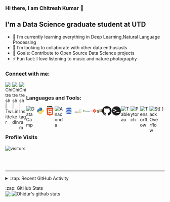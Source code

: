 ### Hi there, I am Chitresh Kumar 👋


## I'm a Data Science graduate student at UTD

- 🌱 I’m currently learning everything in Deep Learning,Natural Language Processing 
- 👯 I’m looking to collaborate with other data enthusiasts
- 🥅 Goals: Contribute to Open Source Data Science projects
- ⚡ Fun fact: I love listening to music and nature photography


### Connect with me:

[<img align="left" alt="Chitresh | Twitter" width="22px" src="https://cdn.jsdelivr.net/npm/simple-icons@v3/icons/twitter.svg" />][twitter]
[<img align="left" alt="Chitresh | LinkedIn" width="22px" src="https://cdn.jsdelivr.net/npm/simple-icons@v3/icons/linkedin.svg" />][linkedin]
[<img align="left" alt="Chitresh | Instagram" width="22px" src="https://cdn.jsdelivr.net/npm/simple-icons@v3/icons/instagram.svg" />][instagram]

<br />

### Languages and Tools:

[<img align="left" alt="DataCamp" width="30px" src="https://raw.githubusercontent.com/simple-icons/simple-icons/develop/icons/datacamp.svg" />
<img src="https://raw.githubusercontent.com/github/explore/80688e429a7d4ef2fca1e82350fe8e3517d3494d/topics/python/python.png" alt="Python" align="left" width="30px">
<img align="left" alt="HTML5" width="30px" src="https://raw.githubusercontent.com/github/explore/80688e429a7d4ef2fca1e82350fe8e3517d3494d/topics/html/html.png" />
<img align="left" alt="Anaconda" width="30px" src="https://raw.githubusercontent.com/simple-icons/simple-icons/develop/icons/anaconda.svg" />
<img align="left" alt="SQL" width="30px" src="https://raw.githubusercontent.com/github/explore/80688e429a7d4ef2fca1e82350fe8e3517d3494d/topics/sql/sql.png" />
<img align="left" alt="MySQL" width="30px" src="https://raw.githubusercontent.com/github/explore/80688e429a7d4ef2fca1e82350fe8e3517d3494d/topics/mysql/mysql.png" />
<img align="left" alt="MongoDB" width="30px" src="https://raw.githubusercontent.com/github/explore/80688e429a7d4ef2fca1e82350fe8e3517d3494d/topics/mongodb/mongodb.png" />
<img align="left" alt="Git" width="30px" src="https://raw.githubusercontent.com/github/explore/80688e429a7d4ef2fca1e82350fe8e3517d3494d/topics/git/git.png" />
<img align="left" alt="GitHub" width="30px" src="https://raw.githubusercontent.com/github/explore/78df643247d429f6cc873026c0622819ad797942/topics/github/github.png" />
<img align="left" alt="Terminal" width="30px" src="https://raw.githubusercontent.com/github/explore/80688e429a7d4ef2fca1e82350fe8e3517d3494d/topics/terminal/terminal.png" />
<img align="left" alt="Tableau" width="30px" src="https://simpleicons.org/icons/tableau.svg" />
<img align="left" alt="Pytorch" width="30px" src="https://simpleicons.org/icons/pytorch.svg" />
<img align="left" alt="Tensorflow" width="30px" src="https://simpleicons.org/icons/tensorflow.svg" />
<img align="left" alt="Stack Overflow" width="30px" src="https://simpleicons.org/icons/stackoverflow.svg" />]

<br />
<br />


### Profile Visits
![visitors](https://visitor-badge.glitch.me/badge?page_id=chitreshkr.chitreshkr)

<br />
<br />

---


<details>
  <summary>:zap: Recent GitHub Activity</summary>
  
<!--START_SECTION:activity-->

<!--END_SECTION:activity-->

</details>




<p align="center">
  <summary>:zap: GitHub Stats</summary>
  <img align="center" src="https://github-readme-stats.vercel.app/api/top-langs/?username=chitreshkr&theme=radical&hide_langs_below=1&layout=compact" />
  <img align="center" src="https://github-readme-stats.vercel.app/api?username=chitreshkr&show_icons=true&theme=radical&line_height=21" alt="Ohidur's github stats"/>
</p>

[twitter]: https://twitter.com/chitresh29
[instagram]: https://instagram.com/chitreshkr
[linkedin]: https://linkedin.com/in/chitreshkumar/
